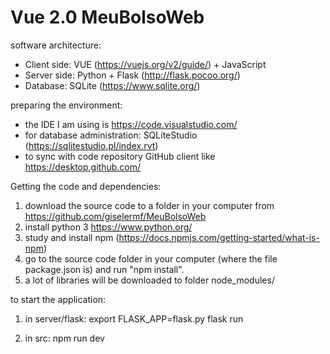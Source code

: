 # Vue 2.0 MeuBolsoWeb

software architecture:
* Client side: VUE (https://vuejs.org/v2/guide/) + JavaScript
* Server side: Python + Flask (http://flask.pocoo.org/)
* Database: SQLite (https://www.sqlite.org/)


preparing the environment:
* the IDE I am using is https://code.visualstudio.com/
* for database administration: SQLiteStudio (https://sqlitestudio.pl/index.rvt)
* to sync with code repository GitHub client like https://desktop.github.com/

Getting the code and dependencies:
1) download the source code to a folder in your computer from https://github.com/giselermf/MeuBolsoWeb
2) install python 3 https://www.python.org/
3) study and install npm (https://docs.npmjs.com/getting-started/what-is-npm)
4) go to the source code folder in your computer (where the file package.json is) and run "npm install".
5) a lot of libraries will be downloaded to folder node_modules/

to start the application:
1) in server/flask:
  export FLASK_APP=flask.py
  flask run
  
2) in src:
  npm run dev
